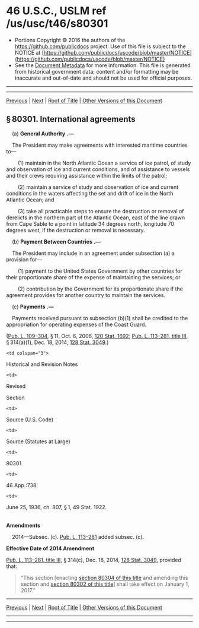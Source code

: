 ---
---

# 46 U.S.C., USLM ref /us/usc/t46/s80301

* Portions Copyright © 2016 the authors of the https://github.com/publicdocs project.
  Use of this file is subject to the NOTICE at [https://github.com/publicdocs/uscode/blob/master/NOTICE](https://github.com/publicdocs/uscode/blob/master/NOTICE)
* See the [Document Metadata](././../../../../..//README.md) for more information.
  This file is generated from historical government data; content and/or formatting may be inaccurate and out-of-date and should not be used for official purposes.

----------
----------

[Previous](./../../../../..//us/usc/t46/stVIII/ch803/m__us_usc_t46_stVIII_ch803.md) | [Next](./../../../../..//us/usc/t46/stVIII/ch803/m__us_usc_t46_s80302.md) | [Root of Title](./../../../../../) | [Other Versions of this Document](https://publicdocs.github.io/go/links?ns=uslm&ref=%2Fus%2Fusc%2Ft46%2Fs80301)

## § 80301. International agreements

    (a)  __General Authority__  __.—__ 

    The President may make agreements with interested maritime countries to—

        (1) maintain in the North Atlantic Ocean a service of ice patrol, of study and observation of ice and current conditions, and of assistance to vessels and their crews requiring assistance within the limits of the patrol;

        (2) maintain a service of study and observation of ice and current conditions in the waters affecting the set and drift of ice in the North Atlantic Ocean; and

        (3) take all practicable steps to ensure the destruction or removal of derelicts in the northern part of the Atlantic Ocean, east of the line drawn from Cape Sable to a point in latitude 34 degrees north, longitude 70 degrees west, if the destruction or removal is necessary.

    (b)  __Payment Between Countries__  __.—__ 

    The President may include in an agreement under subsection (a) a provision for—

        (1) payment to the United States Government by other countries for their proportionate share of the expense of maintaining the services; or

        (2) contribution by the Government for its proportionate share if the agreement provides for another country to maintain the services.

    (c)  __Payments__  __.—__ 

    Payments received pursuant to subsection (b)(1) shall be credited to the appropriation for operating expenses of the Coast Guard.

([Pub. L. 109–304][/us/pl/109/304], § 11, Oct. 6, 2006, [120 Stat. 1692][/us/stat/120/1692]; [Pub. L. 113–281, title III][/us/pl/113/281/tIII], § 314(a)(1), Dec. 18, 2014, [128 Stat. 3049][/us/stat/128/3049].)

<table>

  <tr>

    <td colspan="3"> 

Historical and Revision Notes  </td>

  </tr>

  <tr>

    <td> 

Revised

Section  </td>

    <td> 

Source (U.S. Code)  </td>

    <td> 

Source (Statutes at Large)  </td>

  </tr>

  <tr>

    <td> 

80301  </td>

    <td> 

46 App.:738.  </td>

    <td> 

June 25, 1936, ch. 807, § 1, 49 Stat. 1922.  </td>

  </tr>

</table>

 __Amendments__ 

    2014—Subsec. (c). [Pub. L. 113–281][/us/pl/113/281] added subsec. (c).

 __Effective Date of 2014 Amendment__ 

[Pub. L. 113–281, title III][/us/pl/113/281/tIII], § 314(c), Dec. 18, 2014, [128 Stat. 3049][/us/stat/128/3049], provided that: 

> “This section \[enacting [section 80304 of this title][/us/usc/t46/s80304] and amending this section and [section 80302 of this title][/us/usc/t46/s80302]\] shall take effect on January 1, 2017.”

----------

[Previous](./../../../../..//us/usc/t46/stVIII/ch803/m__us_usc_t46_stVIII_ch803.md) | [Next](./../../../../..//us/usc/t46/stVIII/ch803/m__us_usc_t46_s80302.md) | [Root of Title](./../../../../../) | [Other Versions of this Document](https://publicdocs.github.io/go/links?ns=uslm&ref=%2Fus%2Fusc%2Ft46%2Fs80301)

----------
----------

[/us/pl/109/304]: https://publicdocs.github.io/go/links?ns=uslm&ref=%2Fus%2Fpl%2F109%2F304
[/us/stat/120/1692]: https://publicdocs.github.io/go/links?ns=uslm&ref=%2Fus%2Fstat%2F120%2F1692
[/us/pl/113/281/tIII]: https://publicdocs.github.io/go/links?ns=uslm&ref=%2Fus%2Fpl%2F113%2F281%2FtIII
[/us/stat/128/3049]: https://publicdocs.github.io/go/links?ns=uslm&ref=%2Fus%2Fstat%2F128%2F3049
[/us/pl/113/281]: https://publicdocs.github.io/go/links?ns=uslm&ref=%2Fus%2Fpl%2F113%2F281
[/us/pl/113/281/tIII]: https://publicdocs.github.io/go/links?ns=uslm&ref=%2Fus%2Fpl%2F113%2F281%2FtIII
[/us/stat/128/3049]: https://publicdocs.github.io/go/links?ns=uslm&ref=%2Fus%2Fstat%2F128%2F3049
[/us/usc/t46/s80304]: https://publicdocs.github.io/go/links?ns=uslm&ref=%2Fus%2Fusc%2Ft46%2Fs80304
[/us/usc/t46/s80302]: https://publicdocs.github.io/go/links?ns=uslm&ref=%2Fus%2Fusc%2Ft46%2Fs80302


